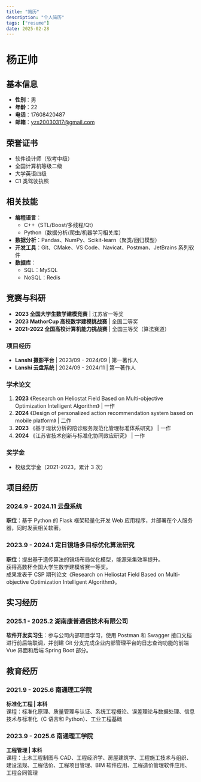 ```yaml
---
title: "简历"
description: "个人简历"
tags: ["resume"]
date: 2025-02-28
---
```

# 杨正帅

## 基本信息

- **性别**：男
- **年龄**：22
- **电话**：17608420487
- **邮箱**：<yzs20030317@gmail.com>

## 荣誉证书

- 软件设计师（软考中级）
- 全国计算机等级二级
- 大学英语四级
- C1 类驾驶执照

## 相关技能

- **编程语言**：
  - C++（STL/Boost/多线程/Qt）
  - Python（数据分析/爬虫/机器学习相关库）
- **数据分析**：Pandas、NumPy、Scikit-learn（聚类/回归模型）
- **开发工具**：Git、CMake、VS Code、Navicat、Postman、JetBrains 系列软件
- **数据库**：
  - SQL：MySQL
  - NoSQL：Redis

## 竞赛与科研

- **2023 全国大学生数学建模竞赛** | 江苏省一等奖
- **2023 MathorCup 高校数学建模挑战赛** | 全国二等奖
- **2021-2022 全国高校计算机能力挑战赛** | 全国三等奖（算法赛道）

### 项目经历

- **Lanshi 摄影平台** | 2023/09 - 2024/09 | 第一著作人
- **Lanshi 云盘系统** | 2024/09 - 2024/11 | 第一著作人

### 学术论文

1. **2023** 《Research on Heliostat Field Based on Multi-objective Optimization Intelligent Algorithm》 | 一作
2. **2024** 《Design of personalized action recommendation system based on mobile platform》 | 二作
3. **2023** 《基于现状分析的陪诊服务规范化管理标准体系研究》 | 一作
4. **2024**  《江苏省技术创新与标准化协同效应研究》 | 一作

### 奖学金

- 校级奖学金（2021-2023，累计 3 次）

## 项目经历

### 2024.9 - 2024.11 云盘系统

**职位**：基于 Python 的 Flask 框架轻量化开发 Web 应用程序，并部署在个人服务器，同时发表相关软著。

### 2023.9 - 2024.1 定日镜场多目标优化算法研究

**职位**：提出基于遗传算法的镜场布局优化模型，能源采集效率提升。  
获得高数杯全国大学生数学建模省赛一等奖。  
成果发表于 CSP 期刊论文《Research on Heliostat Field Based on Multi-objective Optimization Intelligent Algorithm》。

## 实习经历

### 2025.1 - 2025.2 湖南康普通信技术有限公司

**软件开发实习生**：参与公司内部项目学习，使用 Postman 和 Swagger 接口文档进行前后端联调，并创建 Git 分支完成企业内部管理平台的日志查询功能的前端 Vue 界面和后端 Spring Boot 部分。

## 教育经历

### 2021.9 - 2025.6 南通理工学院

**标准化工程 | 本科**  
课程：标准化原理、质量管理与认证、系统工程概论、误差理论与数据处理、信息技术与标准化（C 语言和 Python）、工业工程基础

### 2023.9 - 2025.6 南通理工学院

**工程管理 | 本科**  
课程：土木工程制图与 CAD、工程经济学、房屋建筑学、工程施工技术与组织、建设法规、工程估价、工程项目管理、BIM 软件应用、工程造价管理软件应用、工程合同管理
